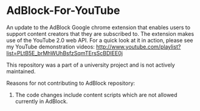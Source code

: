 # AdBlock-For-YouTube
An update to the AdBlock Google chrome extension that enables users to support content creators that they are subscribed to. The extension makes use of the YouTube 2.0 web API.  For a quick look at it in action, please see my YouTube demonstration videos:  http://www.youtube.com/playlist?list=PLtB5E_brMhWUhBsfzSqmTErsScBDIEE0j

This repository was a part of a university project and is not actively maintained.

Reasons for not contributing to AdBlock repository:
1. The code changes include content scripts which are not allowed currently in AdBlock.
